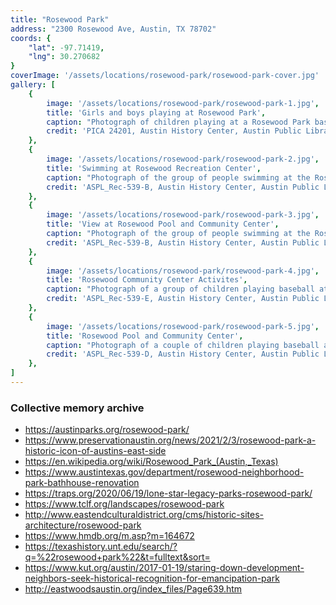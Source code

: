 ```yaml
---
title: "Rosewood Park"
address: "2300 Rosewood Ave, Austin, TX 78702"
coords: {
    "lat": -97.71419,
    "lng": 30.270682
}
coverImage: '/assets/locations/rosewood-park/rosewood-park-cover.jpg'
gallery: [
    {
        image: '/assets/locations/rosewood-park/rosewood-park-1.jpg',
        title: 'Girls and boys playing at Rosewood Park',
        caption: "Photograph of children playing at a Rosewood Park baseball field. The boys form one circle by holding hands with each around the pitching mound and a second circle by holding hands around home plate (on the left) other while the girls form a third circle by holding hands with each other around the path from home plate to first base. Parents of both sexes observe and instruct. A bicycle is visible on the lower left. The view of the field is from the first base bleachers, looking toward left field. A car and a few homes are visible beyond left field.",
        credit: 'PICA 24201, Austin History Center, Austin Public Library.'
    },
    {
        image: '/assets/locations/rosewood-park/rosewood-park-2.jpg',
        title: 'Swimming at Rosewood Recreation Center',
        caption: "Photograph of the group of people swimming at the Rosewood swimming pool and community center in 1959.",
        credit: 'ASPL_Rec-539-B, Austin History Center, Austin Public Library.'
    },
    {
        image: '/assets/locations/rosewood-park/rosewood-park-3.jpg',
        title: 'View at Rosewood Pool and Community Center',
        caption: "Photograph of the group of people swimming at the Rosewood swimming pool and community center in 1959.",
        credit: 'ASPL_Rec-539-B, Austin History Center, Austin Public Library.'
    },
    {
        image: '/assets/locations/rosewood-park/rosewood-park-4.jpg',
        title: 'Rosewood Community Center Activites',
        caption: "Photograph of a group of children playing baseball at Rosewood Park in the Summer of 1959.",
        credit: 'ASPL_Rec-539-E, Austin History Center, Austin Public Library.'
    },
    {
        image: '/assets/locations/rosewood-park/rosewood-park-5.jpg',
        title: 'Rosewood Pool and Community Center',
        caption: "Photograph of a couple of children playing baseball at the Rosewood Community Center during the Summer of 1959.",
        credit: 'ASPL_Rec-539-D, Austin History Center, Austin Public Library.'
    },
]
---
```


### Collective memory archive

* <a href="https://austinparks.org/rosewood-park/" target="_blank">https://austinparks.org/rosewood-park/</a>
* <a href="https://www.preservationaustin.org/news/2021/2/3/rosewood-park-a-historic-icon-of-austins-east-side" target="_blank">https://www.preservationaustin.org/news/2021/2/3/rosewood-park-a-historic-icon-of-austins-east-side</a>
* <a href="https://en.wikipedia.org/wiki/Rosewood_Park_(Austin,_Texas)" target="_blank">https://en.wikipedia.org/wiki/Rosewood_Park_(Austin,_Texas)</a>
* <a href="https://www.austintexas.gov/department/rosewood-neighborhood-park-bathhouse-renovation" target="_blank">https://www.austintexas.gov/department/rosewood-neighborhood-park-bathhouse-renovation</a>
* <a href="https://traps.org/2020/06/19/lone-star-legacy-parks-rosewood-park/" target="_blank">https://traps.org/2020/06/19/lone-star-legacy-parks-rosewood-park/</a>
* <a href="https://www.tclf.org/landscapes/rosewood-park" target="_blank">https://www.tclf.org/landscapes/rosewood-park</a>
* <a href="http://www.eastendculturaldistrict.org/cms/historic-sites-architecture/rosewood-park" target="_blank">http://www.eastendculturaldistrict.org/cms/historic-sites-architecture/rosewood-park</a>
* <a href="https://www.hmdb.org/m.asp?m=164672" target="_blank">https://www.hmdb.org/m.asp?m=164672</a>
* <a href="https://texashistory.unt.edu/search/?q=%22rosewood+park%22&t=fulltext&sort=" target="_blank">https://texashistory.unt.edu/search/?q=%22rosewood+park%22&t=fulltext&sort=</a>
* <a href="https://www.kut.org/austin/2017-01-19/staring-down-development-neighbors-seek-historical-recognition-for-emancipation-park" target="_blank">https://www.kut.org/austin/2017-01-19/staring-down-development-neighbors-seek-historical-recognition-for-emancipation-park</a>
* <a href="http://eastwoodsaustin.org/index_files/Page639.htm" target="_blank">http://eastwoodsaustin.org/index_files/Page639.htm</a>
